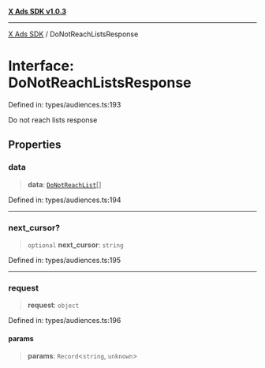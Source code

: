 [**X Ads SDK v1.0.3**](../README.md)

***

[X Ads SDK](../globals.md) / DoNotReachListsResponse

# Interface: DoNotReachListsResponse

Defined in: types/audiences.ts:193

Do not reach lists response

## Properties

### data

> **data**: [`DoNotReachList`](DoNotReachList.md)[]

Defined in: types/audiences.ts:194

***

### next\_cursor?

> `optional` **next\_cursor**: `string`

Defined in: types/audiences.ts:195

***

### request

> **request**: `object`

Defined in: types/audiences.ts:196

#### params

> **params**: `Record`\<`string`, `unknown`\>

